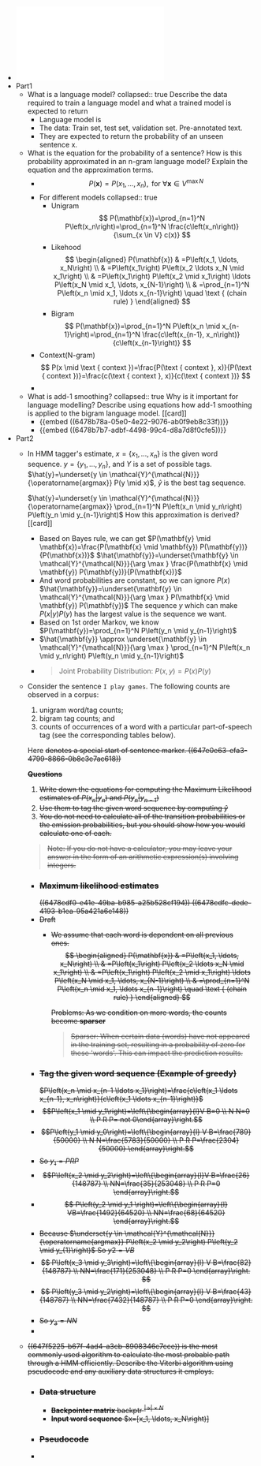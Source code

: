 - ![com6513.pdf](../assets/com6513_1685374358009_0.pdf)
- Part1
	- What is a language model? 
	  collapsed:: true
	  Describe the data required to train a language model
	  and what a trained model is expected to return
		- Language model is
		- The data: Train set, test set, validation set. Pre-annotated text.
		- They are expected to return the probability of an unseen sentence x.
	- What is the equation for the probability of a sentence?
	  How is this probability approximated in an n-gram language model?
	  Explain the equation and the approximation terms.
		- $$
		  P(\mathbf{x})=P\left(x_1, \ldots, x_n\right), \text { for } \forall \mathbf{x} \in V^{\max N}
		  $$
		- For different models
		  collapsed:: true
			- Unigram
			  $$
			  P(\mathbf{x})=\prod_{n=1}^N P\left(x_n\right)=\prod_{n=1}^N \frac{c\left(x_n\right)}{\sum_{x \in V} c(x)}
			  $$
			- Likehood
			  $$
			  \begin{aligned}
			  P(\mathbf{x}) & =P\left(x_1, \ldots, x_N\right) \\
			  & =P\left(x_1\right) P\left(x_2 \ldots x_N \mid x_1\right) \\
			  & =P\left(x_1\right) P\left(x_2 \mid x_1\right) \ldots P\left(x_N \mid x_1, \ldots, x_{N-1}\right) \\
			  & =\prod_{n=1}^N P\left(x_n \mid x_1, \ldots x_{n-1}\right) \quad \text { (chain rule) }
			  \end{aligned}
			  $$
			- Bigram
			  $$
			  P(\mathbf{x})=\prod_{n=1}^N P\left(x_n \mid x_{n-1}\right)=\prod_{n=1}^N \frac{c\left(x_{n-1}, x_n\right)}{c\left(x_{n-1}\right)}
			  $$
		- Context(N-gram)
		  $$
		  P(x \mid \text { context })=\frac{P(\text { context }, x)}{P(\text { context })}=\frac{c(\text { context }, x)}{c(\text { context })}
		  $$
		-
	- What is add-1 smoothing? 
	  collapsed:: true
	  Why is it important for language modelling? 
	  Describe using equations how add-1 smoothing is applied to the bigram language model. [[card]]
		- {{embed ((6478b78a-05e0-4e22-9076-ab0f9eb8c33f))}}
		- {{embed ((6478b7b7-adbf-4498-99c4-d8a7d8f0cfe5))}}
- Part2
	- In HMM tagger's estimate, 
	  $x=\left\{x_1, \ldots, x_n\right\}$ is the given word sequence.
	  $y=\left\{y_1, \ldots, y_n\right\}$, and $Y$ is a set of possible tags.
	  $\hat{y}=\underset{y \in \mathcal{Y}^{\mathcal{N}}}{\operatorname{argmax}} P(y \mid x)$, $\hat{y}$ is the best tag sequence.
	  
	  $\hat{y}=\underset{y \in \mathcal{Y}^{\mathcal{N}}}{\operatorname{argmax}} \prod_{n=1}^N P\left(x_n \mid y_n\right) P\left(y_n \mid y_{n-1}\right)$
	  How this approximation is derived? [[card]]
		- Based on Bayes rule, we can get
		  $P(\mathbf{y} \mid \mathbf{x})=\frac{P(\mathbf{x} \mid \mathbf{y}) P(\mathbf{y})}{P(\mathbf{x})}$
		  $\hat{\mathbf{y}}=\underset{\mathbf{y} \in \mathcal{Y}^{\mathcal{N}}}{\arg \max } \frac{P(\mathbf{x} \mid \mathbf{y}) P(\mathbf{y})}{P(\mathbf{x})}$
		- And word probabilities are constant, so we can ignore $P(x)$
		  $\hat{\mathbf{y}}=\underset{\mathbf{y} \in \mathcal{Y}^{\mathcal{N}}}{\arg \max } P(\mathbf{x} \mid \mathbf{y}) P(\mathbf{y})$
		  The sequence $y$  which can make $P(x|y)P(y)$ has the largest value is the sequence we want.
		- Based on 1st order Markov, we know
		  $P(\mathbf{y})=\prod_{n=1}^N P\left(y_n \mid y_{n-1}\right)$
		- $\hat{\mathbf{y}} \approx \underset{\mathbf{y} \in \mathcal{Y}^{\mathcal{N}}}{\arg \max } \prod_{n=1}^N P\left(x_n \mid y_n\right) P\left(y_n \mid y_{n-1}\right)$
		- > Joint Probability Distribution: $P(x,y) = P(x)P(y)$
	- Consider the sentence `I play games`. The following counts are observed in a corpus:
	  1. unigram word/tag counts; 
	  2. bigram tag counts; and
	  3. counts of occurrences of a word with a particular part-of-speech tag (see the corresponding tables below). 
	  
	  Here <s> denotes a special start of sentence marker.
	  ((647e0e63-efa3-4799-8866-0b8c3e7ac618))
	  
	  **Questions**
	  1. Write down the equations for computing the Maximum Likelihood estimates of $P(x_n|y_n)$ and $P(y_n|y_{n−1})$
	  2. Use them to tag the given word sequence by computing $\hat{y}$
	  3. You do not need to calculate all of the transition probabilities or the emission probabilities, but you should show how you would calculate one of each.
	  > Note: If you do not have a calculator, you may leave your answer in the form of an arithmetic expression(s) involving integers.
		- ### Maximum likelihood estimates
		  ((6478cdf0-e41e-49ba-b985-a25b528cf194))
		  ((6478cdfc-dede-4193-b1ea-95a421a6e148))
		- Draft
			- We assume that each word is dependent on all previous ones.
			  $$
			  \begin{aligned}
			  P(\mathbf{x}) & =P\left(x_1, \ldots, x_N\right) \\
			  & =P\left(x_1\right) P\left(x_2 \ldots x_N \mid x_1\right) \\
			  & =P\left(x_1\right) P\left(x_2 \mid x_1\right) \ldots P\left(x_N \mid x_1, \ldots, x_{N-1}\right) \\
			  & =\prod_{n=1}^N P\left(x_n \mid x_1, \ldots x_{n-1}\right) \quad \text { (chain rule) }
			  \end{aligned}
			  $$
			  
			  Problems: As we condition on more words, the counts become **sparser**
			  >  Sparser: When certain data (words) have not appeared in the training set, resulting in a probability of zero for these 'words'. This can impact the prediction results.
		- ### Tag the given word sequence (Example of greedy)
		  $P\left(x_n \mid x_{n-1 \ldots x_1}\right)=\frac{c\left(x_1 \ldots x_{n-1}, x_n\right)}{c\left(x_1 \ldots x_{n-1}\right)}$
		- $$P\left(x_1 \mid y_1\right)=\left\{\begin{array}{l}V B=0 \\ N N=0 \\ P R P= not 0\end{array}\right.$$
		- $$P\left(y_1 \mid y_0\right)=\left\{\begin{array}{l}
		  V B=\frac{789}{50000} \\ 
		  N N=\frac{5783}{50000} \\ 
		  P R P=\frac{2304}{50000}
		  \end{array}\right.$$
		- So $y_1 = PRP$
		- $$P\left(x_2 \mid y_2\right)=\left\{\begin{array}{l}V B=\frac{26}{148787} \\ NN=\frac{35}{253048} \\ P R P=0 \end{array}\right.$$
		- $$
		  P\left(y_2 \mid y_1 \right)=\left\{\begin{array}{l}
		  VB=\frac{1492}{64520} \\ 
		  NN=\frac{68}{64520} 
		  \end{array}\right.$$
		- Because $\underset{y \in \mathcal{Y}^{\mathcal{N}}}{\operatorname{argmax}}  P\left(x_2 \mid y_2\right) P\left(y_2 \mid y_{1}\right)$
		  So $y2=VB$
		- $$
		  P\left(x_3 \mid y_3\right)=\left\{\begin{array}{l}
		  V B=\frac{82}{148787} \\ 
		  NN=\frac{171}{253048} \\ 
		  P R P=0 \end{array}\right.
		  $$
		- $$
		  P\left(y_3 \mid y_2\right)=\left\{\begin{array}{l}
		  V B=\frac{43}{148787} \\ 
		  NN=\frac{7432}{148787} \\ 
		  P R P=0 \end{array}\right.
		  $$
		- So $y_3=NN$
		-
	- ((647f5225-b67f-4ad4-a3cb-8908346c7cce)) is the most commonly used algorithm to calculate the most probable path through a HMM efficiently. 
	  Describe the Viterbi algorithm using pseudocode and any auxiliary data structures it employs.
		- ### Data structure
			- **Backpointer matrix** $\text { backptr }^{|\mathcal{Y}| \times N}$
			- **Input word sequence** $x=[x_1, \ldots, x_N\right)]
		- ### Pseudocode
		-
